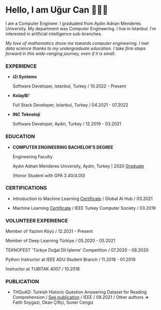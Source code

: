 # Hello, I am Uğur Can 👨🏽‍💻

I am a Computer Engineer. I graduated from Aydın Adnan Menderes University. My department was Computer Engineering. I live in İstanbul. I'm interested in artificial intelligence sub-branches.

*My love of mathematics drove me towards computer engineering. I met data science thanks to my undergraduate education. I take firm steps forward in this wide-ranging journey, even if it is small.*

### EXPERIENCE

* **i2i Systems**

  Software Developer, Istanbul, Turkey / 10.2022 - Present
  
* **KolayBi'**

  Full Stack Developer, Istanbul, Turkey / 04.2021 - 07.2022

* **INC Teknoloji**

  Software Developer, Aydın, Turkey / 12.2019 - 03.2021
  
### EDUCATION
  
* **COMPUTER ENGINEERING BACHELOR'S DEGREE**
  
  Engineering Faculty
  
  Aydın Adnan Menderes University, Aydın, Turkey | 2020 [Graduate](https://drive.google.com/file/d/1fmo_eKi-KXyKzmJjy66PC9MSfkrf44lQ/view?usp=sharing)
  
  (Honor Student with GPA 3.40/4.00)
  
### CERTIFICATIONS

* Introduction to Machine Learning [Certificate](https://drive.google.com/file/d/1sVPzVhdvzlhtdAvQEbtRu2bUbYkHOUYv/view) / Global AI Hub / 03.2021

* Machine Learning [Certificate](https://drive.google.com/file/d/1hnhz0MGQeogAd-hBhKJQt8XzkPjBqPW7/view) / IEEE Turkey Computer Society / 03.2019

### VOLUNTEER EXPERIENCE

Member of Yazılım Köyü / 12.2021 - Present 

Member of Deep Learning Türkiye / 05.2020 - 05.2021 

TEKNOFEST 'Türkçe Doğal Dil İşleme' Competition / 07.2020 - 08.2020 

Python Instructor at IEEE ADU Student Branch / 11.2018 - 01.2019 

Instructor at TUBITAK 4007 / 10.2018

### PUBLICATION

* THQuAD: Turkish Historic Question Answering Dataset for Reading Comprehension / [See publication](https://ieeexplore.ieee.org/abstract/document/9559013) / IEEE / 09.2021 / Other authors => Fatih Soygazi, Okan Çiftçi, Soner Cengiz
